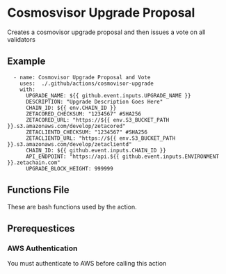 # Cosmosvisor Upgrade Proposal

Creates a cosmovisor upgrade proposal and then issues a vote on all validators

## Example 
      - name: Cosmovisor Upgrade Proposal and Vote
        uses:  ./.github/actions/cosmovisor-upgrade
        with:
          UPGRADE_NAME: ${{ github.event.inputs.UPGRADE_NAME }}
          DESCRIPTION: "Upgrade Description Goes Here"
          CHAIN_ID: ${{ env.CHAIN_ID }}
          ZETACORED_CHECKSUM: "1234567" #SHA256 
          ZETACORED_URL: "https://${{ env.S3_BUCKET_PATH }}.s3.amazonaws.com/develop/zetacored"
          ZETACLIENTD_CHECKSUM: "1234567" #SHA256 
          ZETACLIENTD_URL: "https://${{ env.S3_BUCKET_PATH }}.s3.amazonaws.com/develop/zetaclientd"
          CHAIN_ID: ${{ github.event.inputs.CHAIN_ID }}
          API_ENDPOINT: "https://api.${{ github.event.inputs.ENVIRONMENT }}.zetachain.com"
          UPGRADE_BLOCK_HEIGHT: 999999
## Functions File
These are bash functions used by the action. 

## Prerequestices

### AWS Authentication 
You must authenticate to AWS before calling this action

